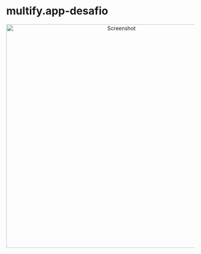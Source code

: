 # multify.app-desafio
<center><img src="[screenshots/1_ArtistsActivity.png](https://github.com/marcioper/multify.app-desafio/blob/master/ScreenShot.png)" height="600" alt="Screenshot"/></center>
